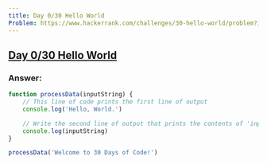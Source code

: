 ```yaml
---
title: Day 0/30 Hello World
Problem: https://www.hackerrank.com/challenges/30-hello-world/problem?isFullScreen=true
---
```


## [ Day 0/30 Hello World](https://www.hackerrank.com/challenges/30-hello-world/problem?isFullScreen=true)

### **Answer:**

```js
function processData(inputString) {
	// This line of code prints the first line of output
	console.log('Hello, World.')

	// Write the second line of output that prints the contents of 'inputString' here.
	console.log(inputString)
}

processData('Welcome to 30 Days of Code!')
```

<!-- ### **Explanation** -->
